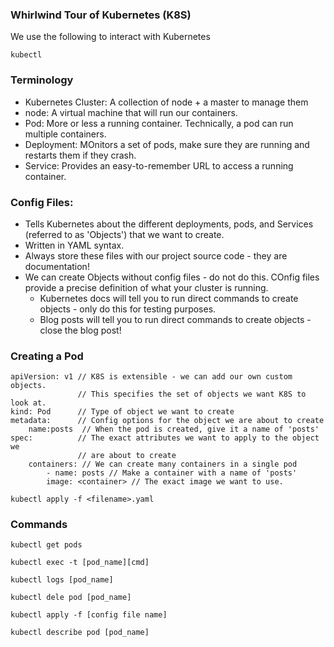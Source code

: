 ### Whirlwind Tour of Kubernetes (K8S)

We use the following to interact with Kubernetes
```shell
kubectl
```

### Terminology
* Kubernetes Cluster: A collection of node + a master to manage them
* node: A virtual machine that will run our containers.
* Pod: More or less a running container. Technically, a pod can run multiple containers.
* Deployment: MOnitors a set of pods, make sure they are running and restarts them if they crash.
* Service: Provides an easy-to-remember URL to access a running container. 

### Config Files:

* Tells Kubernetes about the different deployments, pods, and Services (referred to as 'Objects') that we want to create.
* Written in YAML syntax.
* Always store these files with our project source code - they are documentation!
* We can create Objects without config files - do not do this. COnfig files provide a precise definition of what your cluster is running. 
    * Kubernetes docs will tell you to run direct commands to create objects - only do this for testing purposes. 
    * Blog posts will tell you to run direct commands to create objects - close the blog post!

### Creating a Pod

```
apiVersion: v1 // K8S is extensible - we can add our own custom objects. 
               // This specifies the set of objects we want K8S to look at.
kind: Pod      // Type of object we want to create
metadata:      // Config options for the object we are about to create
    name:posts  // When the pod is created, give it a name of 'posts'
spec:          // The exact attributes we want to apply to the object we 
               // are about to create
    containers: // We can create many containers in a single pod
        - name: posts // Make a container with a name of 'posts'
        image: <container> // The exact image we want to use.
```

```shell
kubectl apply -f <filename>.yaml
```

### Commands
```shell
kubectl get pods 
```

```shell
kubectl exec -t [pod_name][cmd]

kubectl logs [pod_name]

kubectl dele pod [pod_name]

kubectl apply -f [config file name]

kubectl describe pod [pod_name]
```





